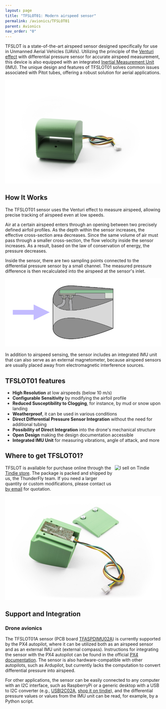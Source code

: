 ```yaml
---
layout: page
title: "TFSLOT01: Modern airspeed sensor"
permalink: /avionics/TFSLOT01
parent: Avionics
nav_order: "0"
---
```


TFSLOT is a state-of-the-art airspeed sensor designed specifically for use in Unmanned Aerial Vehicles (UAVs). Utilizing the principle of the [Venturi effect](https://en.wikipedia.org/wiki/Venturi_effect) with differential pressure sensor for accurate airspeed measurement, this device is also equipped with an integrated [Inertial Measurement Unit](https://en.wikipedia.org/wiki/Inertial_measurement_unit) (IMU). The unique design and features of TFSLOT01 solves common issues associated with Pitot tubes, offering a robust solution for aerial applications.


<p align="center">
  <img src="/avionics/TFSLOT01/TFSLOT_2.jpg" />
</p>


## How It Works
The TFSLOT01 sensor uses the Venturi effect to measure airspeed, allowing precise tracking of airspeed even at low speeds.

Air at a certain airspeed enters through an opening between two precisely defined airfoil profiles. As the depth within the sensor increases, the effective cross-section area decreases. Since the same volume of air must pass through a smaller cross-section, the flow velocity inside the sensor increases. As a result, based on the law of conservation of energy, the pressure decreases.

Inside the sensor, there are two sampling points connected to the differential pressure sensor by a small channel. The measured pressure difference is then recalculated into the airspeed at the sensor's inlet.

<p align="center">
  <img src="/avionics/TFSLOT01/tfslot_crossection.svg" />
</p>


In addition to airspeed sensing, the sensor includes an integrated IMU unit that can also serve as an external magnetometer, because airspeed sensors are usually placed away from electromagnetic interference sources.


## TFSLOT01 features
- **High Resolution** at low airspeeds (below 10 m/s)
- **Configurable Sensitivity** by modifying the airfoil profile
- **Reduced Susceptibility to Clogging**, for instance, by mud or snow upon landing
- **Weatherproof**, it can be used in various conditions
- **Direct Differential Pressure Sensor Integration** without the need for additional tubing
- **Possibility of Direct Integration** into the drone's mechanical structure
- **Open Design** making the design documentation accessible
- **Integrated IMU Unit** for measuring vibrations, angle of attack, and more

## Where to get TFSLOT01?

<a href="https://www.tindie.com/products/thunderfly/tfslot01a-airspeed-sensor-with-integrated-imu/"><img src="https://d2ss6ovg47m0r5.cloudfront.net/badges/tindie-mediums.png" alt="I sell on Tindie" width="150" height="78" align="right"></a>

TFSLOT is available for purchase online through the [Tindie store](https://www.tindie.com/products/thunderfly/tfslot01a-airspeed-sensor-with-integrated-imu/). The package is packed and shipped by us, the ThunderFly team. If you need a larger quantity or custom modifications, please contact us [by email](https://www.thunderfly.cz/contact-us.html) for quotation.


<p align="center">
  <img src="/avionics/TFSLOT01/TFSLOT_4_small.jpg" />
</p>

## Support and Integration

### Drone avionics
The TFSLOT01A sensor (PCB board [TFASPDIMU02A](https://github.com/ThunderFly-aerospace/TFASPDIMU02)) is currently supported by the PX4 autopilot, where it can be utilized both as an airspeed sensor and as an external IMU unit (external compass). Instructions for integrating the sensor with the PX4 autopilot can be found in the official [PX4 documentation](http://docs.px4.io/master/en/sensor/airspeed.html#airspeed-sensors). The sensor is also hardware-compatible with other autopilots, such as Ardupilot, but currently lacks the computation to convert differential pressure into airspeed.

For other applications, the sensor can be easily connected to any computer with an I2C interface, such as RaspberryPi or a generic desktop with a USB to I2C converter (e.g., [USBI2C02A](https://www.mlab.cz/module/USBI2C01/), [shop it on tindie]()), and the differential pressure values or values from the IMU unit can be read, for example, by a Python script.


